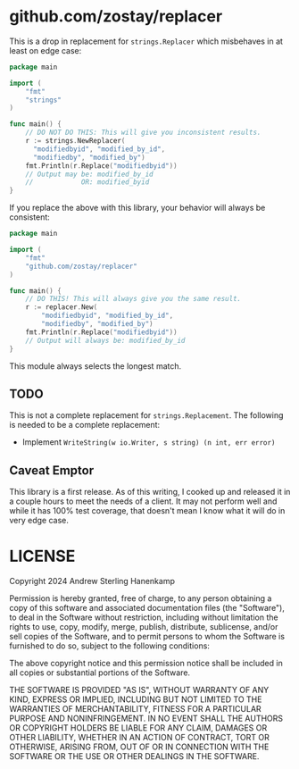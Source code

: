 # github.com/zostay/replacer

This is a drop in replacement for `strings.Replacer` which misbehaves in at least on edge case:

```go
package main

import (
    "fmt"
	"strings"
)

func main() {
	// DO NOT DO THIS: This will give you inconsistent results.
	r := strings.NewReplacer(
	  "modifiedbyid", "modified_by_id",
	  "modifiedby", "modified_by")
	fmt.Println(r.Replace("modifiedbyid"))
	// Output may be: modified_by_id
	//            OR: modified_byid
}
```

If you replace the above with this library, your behavior will always be consistent:

```go
package main

import (
	"fmt"
	"github.com/zostay/replacer"
)

func main() {
	// DO THIS! This will always give you the same result.
	r := replacer.New(
		"modifiedbyid", "modified_by_id",
		"modifiedby", "modified_by")
	fmt.Println(r.Replace("modifiedbyid"))
	// Output will always be: modified_by_id
}
```

This module always selects the longest match.

## TODO

This is not a complete replacement for `strings.Replacement`. The following is
needed to be a complete replacement:

* Implement `WriteString(w io.Writer, s string) (n int, err error)`

## Caveat Emptor

This library is a first release. As of this writing, I cooked up and
released it in a couple hours to meet the needs of a client. It may not perform
well and while it has 100% test coverage, that doesn't mean I know what it will
do in very edge case.

# LICENSE

Copyright 2024 Andrew Sterling Hanenkamp

Permission is hereby granted, free of charge, to any person obtaining a copy of
this software and associated documentation files (the "Software"), to deal in
the Software without restriction, including without limitation the rights to
use, copy, modify, merge, publish, distribute, sublicense, and/or sell copies of
the Software, and to permit persons to whom the Software is furnished to do so,
subject to the following conditions:

The above copyright notice and this permission notice shall be included in all
copies or substantial portions of the Software.

THE SOFTWARE IS PROVIDED "AS IS", WITHOUT WARRANTY OF ANY KIND, EXPRESS OR
IMPLIED, INCLUDING BUT NOT LIMITED TO THE WARRANTIES OF MERCHANTABILITY, FITNESS
FOR A PARTICULAR PURPOSE AND NONINFRINGEMENT. IN NO EVENT SHALL THE AUTHORS OR
COPYRIGHT HOLDERS BE LIABLE FOR ANY CLAIM, DAMAGES OR OTHER LIABILITY, WHETHER
IN AN ACTION OF CONTRACT, TORT OR OTHERWISE, ARISING FROM, OUT OF OR IN
CONNECTION WITH THE SOFTWARE OR THE USE OR OTHER DEALINGS IN THE SOFTWARE.
